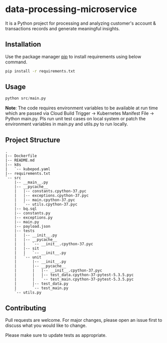 # data-processing-microservice

It is a Python project for processing and analyzing customer's account & transactions records and generate meaningful insights.

## Installation

Use the package manager [pip](https://pip.pypa.io/en/stable/) to install requirements using below command.

```bash
pip install -r requirements.txt
```

## Usage

```python
python src/main.py
```
**Note**: The code requires environment variables to be available at run time which are passed via Cloud Build Trigger -> Kubernetes Manifest File -> Python main.py. Pls run unit test cases on local system or patch the environment variables in main.py and utils.py to run locally.

## Project Structure

```
.
|-- Dockerfile
|-- README.md
|-- k8s
|   `-- kubepod.yaml
|-- requirements.txt
`-- src
    |-- __main__.py
    |-- __pycache__
    |   |-- constants.cpython-37.pyc
    |   |-- exceptions.cpython-37.pyc
    |   |-- main.cpython-37.pyc
    |   `-- utils.cpython-37.pyc
    |-- bq.sql
    |-- constants.py
    |-- exceptions.py
    |-- main.py
    |-- payload.json
    |-- tests
    |   |-- __init__.py
    |   |-- __pycache__
    |   |   `-- __init__.cpython-37.pyc
    |   |-- sit
    |   |   `-- __init__.py
    |   `-- unit
    |       |-- __init__.py
    |       |-- __pycache__
    |       |   |-- __init__.cpython-37.pyc
    |       |   |-- test_data.cpython-37-pytest-5.3.5.pyc
    |       |   `-- test_main.cpython-37-pytest-5.3.5.pyc
    |       |-- test_data.py
    |       `-- test_main.py
    `-- utils.py
```

## Contributing
Pull requests are welcome. For major changes, please open an issue first to discuss what you would like to change.

Please make sure to update tests as appropriate.
